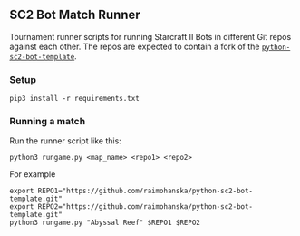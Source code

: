## SC2 Bot Match Runner

Tournament runner scripts for running Starcraft II Bots in different Git repos 
against each other. The repos are expected to contain a fork of the 
[`python-sc2-bot-template`](https://github.com/Dentosal/python-sc2-bot-template).

### Setup

```
pip3 install -r requirements.txt
```

### Running a match

Run the runner script like this:

```
python3 rungame.py <map_name> <repo1> <repo2>
```

For example

```
export REPO1="https://github.com/raimohanska/python-sc2-bot-template.git"
export REPO2="https://github.com/raimohanska/python-sc2-bot-template.git"
python3 rungame.py "Abyssal Reef" $REPO1 $REPO2
```


